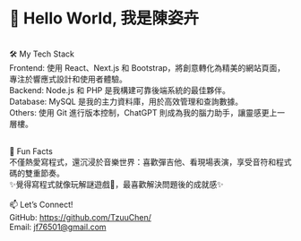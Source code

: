 <h1>👋 Hello World, 我是陳姿卉</h1>
<br>
🛠️ My Tech Stack
<br>
Frontend: 使用 React、Next.js 和 Bootstrap，將創意轉化為精美的網站頁面，專注於響應式設計和使用者體驗。
<br>
Backend: Node.js 和 PHP 是我構建可靠後端系統的最佳夥伴。
<br>
Database: MySQL 是我的主力資料庫，用於高效管理和查詢數據。
<br>
Others: 使用 Git 進行版本控制，ChatGPT 則成為我的腦力助手，讓靈感更上一層樓。
<br>
<br>

🎯 Fun Facts
<br>
不僅熱愛寫程式，還沉浸於音樂世界：喜歡彈吉他、看現場表演，享受音符和程式碼的雙重節奏。
<br>
✨覺得寫程式就像玩解謎遊戲🧩，最喜歡解決問題後的成就感✨
<br>
<br>
📫 Let’s Connect!
<br>
GitHub: https://github.com/TzuuChen/
<br>
Email: jf76501@gmail.com
